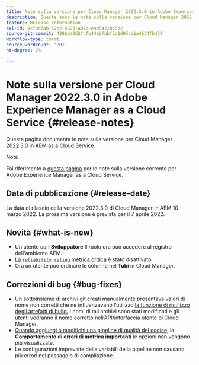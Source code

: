 ```yaml
---
title: Note sulla versione per Cloud Manager 2022.3.0 in Adobe Experience Manager as a Cloud Service
description: Queste sono le note sulla versione per Cloud Manager 2022.3.0 in AEM as a Cloud Service.
feature: Release Information
exl-id: 9c73d7ab-c2c2-4803-a07b-e9054220c6b2
source-git-commit: 428bba062fcfb44ebfbbf3c1d05ce1a4634fb429
workflow-type: tm+mt
source-wordcount: '201'
ht-degree: 2%

---
```



# Note sulla versione per Cloud Manager 2022.3.0 in Adobe Experience Manager as a Cloud Service {#release-notes}

Questa pagina documenta le note sulla versione per Cloud Manager 2022.3.0 in AEM as a Cloud Service.

>[!NOTE]
>
>Fai riferimento a [questa pagina](/help/release-notes/release-notes-cloud/release-notes-current.md) per le note sulla versione corrente per Adobe Experience Manager as a Cloud Service.

## Data di pubblicazione {#release-date}

La data di rilascio della versione 2022.3.0 di Cloud Manager in AEM 10 marzo 2022. La prossima versione è prevista per il 7 aprile 2022.

## Novità {#what-is-new}

* Un utente con **Sviluppatore** Il ruolo ora può accedere al registro dell&#39;ambiente AEM.
* [La `reliability_rating` metrica critica](/help/implementing/cloud-manager/code-quality-testing.md) è stato disattivato.
* Ora un utente può ordinare le colonne nel **Tubi** in Cloud Manager.

## Correzioni di bug {#bug-fixes}

* Un sottoinsieme di archivi git creati manualmente presentava valori di nome non corretti che ne influenzavano l’utilizzo [la funzione di riutilizzo degli artefatti di build.](/help/implementing/cloud-manager/getting-access-to-aem-in-cloud/setting-up-project.md#build-artifact-reuse) I nomi di tali archivi sono stati modificati e gli utenti vedranno il nome corretto nell’API/interfaccia utente di Cloud Manager.
* [Quando aggiungi o modifichi una pipeline di qualità del codice,](/help/implementing/cloud-manager/configuring-pipelines/configuring-non-production-pipelines.md) la **Comportamento di errori di metrica importanti** le opzioni non vengono più visualizzate.
* Le configurazioni impreviste delle variabili della pipeline non causano più errori nel passaggio di compilazione.
